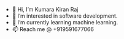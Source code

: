 - 👋 Hi, I’m Kumara Kiran Raj
- 👀 I’m interested in software development.
- 🌱 I’m currently learning machine learning.
- 📫 Reach me @ +919591677066

<!---
KumaraKiranRajS/KumaraKiranRajS is a ✨ special ✨ repository because its `README.md` (this file) appears on your GitHub profile.
You can click the Preview link to take a look at your changes.
--->
